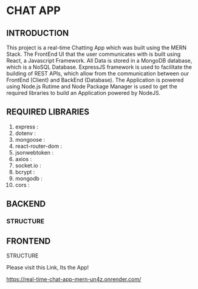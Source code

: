 # CHAT APP

## INTRODUCTION
This project is a real-time Chatting App which was built using the MERN Stack. The FrontEnd UI that the user communicates with is built using React, a Javascript Framework. All Data is stored in a MongoDB database, which is a NoSQL Database. ExpressJS framework is used to facilitate the building of REST APIs, which allow from the communication between our FrontEnd (Client) and BackEnd (Database). The Application is powered using Node.js Rutime and Node Package Manager is used to get the required libraries to build an Application powered by NodeJS.

## REQUIRED LIBRARIES
1. express : 
2. dotenv : 
3. mongoose : 
4. react-router-dom : 
5. jsonwebtoken : 
6. axios : 
7. socket.io : 
8. bcrypt : 
9. mongodb : 
10. cors : 

## BACKEND

### STRUCTURE


## FRONTEND

STRUCTURE


Please visit this Link, Its the App! 

https://real-time-chat-app-mern-un4z.onrender.com/ 



